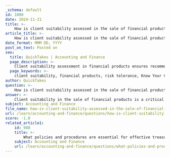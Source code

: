 ```yaml
---
_schema: default
id: 1000
date: 2024-11-21
title: >-
    How is client suitability assessed in the sale of financial products?
article_title: >-
    How is client suitability assessed in the sale of financial products?
date_format: MMM DD, YYYY
post_on_text: Posted on
seo:
  title: QuickTakes | Accounting and Finance
  page_description: >-
    Client suitability assessment in financial products ensures recommendations align with individual financial situations, involving KYC, client classification, regulatory compliance, and ongoing monitoring.
  page_keywords: >-
    client suitability, financial products, risk tolerance, Know Your Client, KYC, suitability assessment, regulatory compliance, MiFID II, suitability review, client classification, documentation, due diligence, ongoing assessment, investor protection
author: QuickTakes
question: >-
    How is client suitability assessed in the sale of financial products?
answer: >-
    Client suitability in the sale of financial products is a critical process designed to ensure that the products recommended to clients align with their individual financial situations, goals, and risk tolerances. The assessment of client suitability typically involves several key steps:\n\n1. **Gathering Client Information**: Financial institutions must collect comprehensive information about the client, which includes their financial status, investment objectives, risk tolerance, and any specific preferences they may have. This process is often referred to as "Know Your Client" (KYC) and is essential for making informed recommendations.\n\n2. **Classification of Clients**: Clients are classified based on their financial sophistication and risk tolerance. This classification helps firms understand the types of products that may be appropriate for different client segments. For instance, a sophisticated investor may be suitable for complex financial instruments, while a less experienced investor may require simpler, more straightforward products.\n\n3. **Conducting a Suitability Review**: After gathering the necessary information and classifying the client, firms conduct a suitability review. This review assesses whether the recommended financial products meet the client's needs and objectives. It is crucial that firms have a solid understanding of the products they offer to ensure they can accurately match them to client profiles.\n\n4. **Regulatory Compliance**: Regulatory frameworks, such as the Markets in Financial Instruments Directive II (MiFID II) in Europe, mandate that suitability assessments be performed for all financial instruments. The European Securities and Markets Authority (ESMA) emphasizes that firms must identify suitable investments based on the specific objectives and needs of their clients, which may include hedging strategies or sustainability preferences.\n\n5. **Documentation and Due Diligence**: Firms are required to maintain accurate and sufficient documentation of the suitability assessment process. This includes keeping records of the information gathered, the rationale for product recommendations, and any communications with the client. The extent of documentation may vary depending on the complexity of the recommended products and the client's investment profile.\n\n6. **Ongoing Assessment**: Suitability is not a one-time assessment; it requires ongoing monitoring and reassessment as clients' circumstances and market conditions change. Firms must ensure that their recommendations remain appropriate over time.\n\nIn summary, the client suitability process is a comprehensive approach that involves collecting detailed client information, classifying clients, conducting thorough reviews, ensuring regulatory compliance, and maintaining proper documentation. This process is essential for protecting investors and ensuring that financial products are aligned with their needs and objectives.
subject: Accounting and Finance
file_name: how-is-client-suitability-assessed-in-the-sale-of-financial-products.md
url: /learn/accounting-and-finance/questions/how-is-client-suitability-assessed-in-the-sale-of-financial-products
score: -1.0
related_article1:
    id: 988
    title: >-
        What policies and procedures are essential for effective treasury management?
    subject: Accounting and Finance
    url: /learn/accounting-and-finance/questions/what-policies-and-procedures-are-essential-for-effective-treasury-management
---
```


&nbsp;